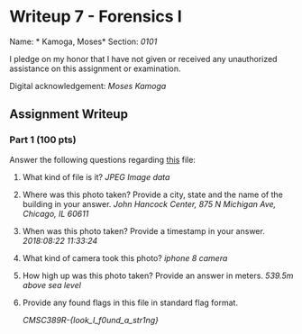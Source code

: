 # Writeup 7 - Forensics I

Name: *	Kamoga, Moses*
Section: *0101*

I pledge on my honor that I have not given or received any unauthorized assistance on this assignment or examination.

Digital acknowledgement: *Moses Kamoga*

## Assignment Writeup

### Part 1 (100 pts)
Answer the following questions regarding [this](../image) file:

1. What kind of file is it?
   *JPEG Image data*

2. Where was this photo taken? Provide a city, state and the name of the building in your answer.
   *John Hancock Center, 875 N Michigan Ave, Chicago, IL 60611*

3. When was this photo taken? Provide a timestamp in your answer.
   *2018:08:22 11:33:24*

4. What kind of camera took this photo?
   *iphone 8 camera* 

5. How high up was this photo taken? Provide an answer in meters.
   *539.5m above sea level*

6. Provide any found flags in this file in standard flag format.

   *CMSC389R-{look_I_f0und_a_str1ng}*
